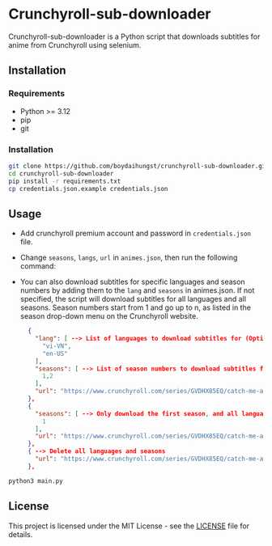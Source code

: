 # Crunchyroll-sub-downloader

Crunchyroll-sub-downloader is a Python script that downloads subtitles for anime from Crunchyroll using selenium.

## Installation

### Requirements

- Python >= 3.12
- pip
- git

### Installation

```bash
git clone https://github.com/boydaihungst/crunchyroll-sub-downloader.git
cd crunchyroll-sub-downloader
pip install -r requirements.txt
cp credentials.json.example credentials.json
```

## Usage

- Add crunchyroll premium account and password in `credentials.json` file.
- Change `seasons`, `langs`, `url` in `animes.json`, then run the following command:
- You can also download subtitles for specific languages and season numbers by adding them to the `lang` and `seasons` in animes.json. If not specified, the script will download subtitles for all languages and all seasons. Season numbers start from 1 and go up to n, as listed in the season drop-down menu on the Crunchyroll website.

  ```json
    {
      "lang": [ --> List of languages to download subtitles for (Optional)
        "vi-VN",
        "en-US"
      ],
      "seasons": [ --> List of season numbers to download subtitles for (Optional)
        1,2
      ],
      "url": "https://www.crunchyroll.com/series/GVDHX85EQ/catch-me-at-the-ballpark" -> URL of the anime (Required)
    },
    {
      "seasons": [ --> Only download the first season, and all languages
        1
      ],
      "url": "https://www.crunchyroll.com/series/GVDHX85EQ/catch-me-at-the-ballpark" -> URL of the anime (Required)
    },
    { --> Delete all languages and seasons
      "url": "https://www.crunchyroll.com/series/GVDHX85EQ/catch-me-at-the-ballpark" -> URL of the anime (Required)
    },
  ```

```bash
python3 main.py
```

## License

This project is licensed under the MIT License - see the [LICENSE](LICENSE) file for details.

